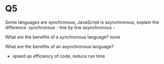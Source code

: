 # Q5

Some languages are synchronous, JavaScript is asynchronous, explain the difference. 
synchronous - line by line 
asynchronous - 

What are the benefits of a synchronous language?
none

What are the benefits of an asynchronous language?
 - speed up efficiency of code, reduce run time

